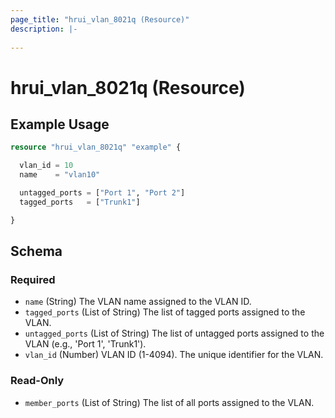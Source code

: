 ```yaml
---
page_title: "hrui_vlan_8021q (Resource)"
description: |-
  
---
```


# hrui_vlan_8021q (Resource)



## Example Usage

```terraform
resource "hrui_vlan_8021q" "example" {

  vlan_id = 10
  name    = "vlan10"

  untagged_ports = ["Port 1", "Port 2"]
  tagged_ports   = ["Trunk1"]

}
```

<!-- schema generated by tfplugindocs -->
## Schema

### Required

- `name` (String) The VLAN name assigned to the VLAN ID.
- `tagged_ports` (List of String) The list of tagged ports assigned to the VLAN.
- `untagged_ports` (List of String) The list of untagged ports assigned to the VLAN (e.g., 'Port 1', 'Trunk1').
- `vlan_id` (Number) VLAN ID (1-4094). The unique identifier for the VLAN.

### Read-Only

- `member_ports` (List of String) The list of all ports assigned to the VLAN.


